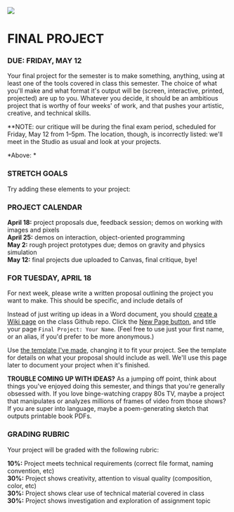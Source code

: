 ![](https://raw.githubusercontent.com/jeffThompson/CreativeProgramming1/master/Images/Week10/)

FINAL PROJECT
====

### DUE: FRIDAY, MAY 12

Your final project for the semester is to make something, anything, using at least one of the tools covered in class this semester. The choice of what you'll make and what format it's output will be (screen, interactive, printed, projected) are up to you. Whatever you decide, it should be an ambitious project that is worthy of four weeks' of work, and that pushes your artistic, creative, and technical skills.

**NOTE: our critique will be during the final exam period, scheduled for Friday, May 12 from 1–5pm. The location, though, is incorrectly listed: we'll meet in the Studio as usual and look at your projects.

*Above: *  

### STRETCH GOALS  
Try adding these elements to your project:

### PROJECT CALENDAR  
**April 18:** project proposals due, feedback session; demos on working with images and pixels  
**April 25:** demos on interaction, object-oriented programming  
**May 2:** rough project prototypes due; demos on gravity and physics simulation  
**May 12:** final projects due uploaded to Canvas, final critique, bye!  

### FOR TUESDAY, APRIL 18  
For next week, please write a written proposal outlining the project you want to make. This should be specific, and include details of 

Instead of just writing up ideas in a Word document, you should [create a Wiki page](https://github.com/jeffThompson/CreativeProgramming1/wiki) on the class Github repo. Click the [New Page button](https://github.com/jeffThompson/CreativeProgramming1/wiki/_new), and title your page `Final Project: Your Name`. (Feel free to use just your first name, or an alias, if you'd prefer to be more anonymous.)

Use [the template I've made](https://github.com/jeffThompson/CreativeProgramming1/wiki/Final-Project:-Jeff-Thompson), changing it to fit your project. See the template for details on what your proposal should include as well. We'll use this page later to document your project when it's finished.  

**TROUBLE COMING UP WITH IDEAS?** 
As a jumping off point, think about things you've enjoyed doing this semester, and things that you're generally obsessed with. If you love binge-watching crappy 80s TV, maybe a project that manipulates or analyzes millions of frames of video from those shows? If you are super into language, maybe a poem-generating sketch that outputs printable book PDFs.

### GRADING RUBRIC  
Your project will be graded with the following rubric:

**10%:** Project meets technical requirements (correct file format, naming convention, etc)  
**30%:** Project shows creativity, attention to visual quality (composition, color, etc)  
**30%:** Project shows clear use of technical material covered in class  
**30%:** Project shows investigation and exploration of assignment topic  

